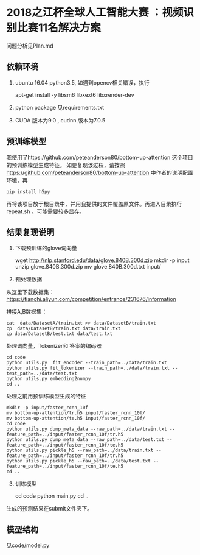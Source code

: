 # 2018之江杯全球人工智能大赛 ：视频识别比赛11名解决方案
问题分析见Plan.md
## 依赖环境
1. ubuntu 16.04 python3.5, 如遇到opencv相关错误，执行


    apt-get install -y libsm6 libxext6 libxrender-dev

2. python package 见requirements.txt
3. CUDA 版本为9.0 , cudnn 版本为7.0.5
## 预训练模型
我使用了https://github.com/peteanderson80/bottom-up-attention 这个项目的预训练模型生成特征。
如要复现该过程，请按照 https://github.com/peteanderson80/bottom-up-attention 中作者的说明配置环境，再

    pip install h5py
再将该项目放于根目录中，并用我提供的文件覆盖原文件。再进入目录执行 repeat.sh 。可能需要较多显存。


## 结果复现说明
1. 下载预训练的glove词向量


    wget http://nlp.stanford.edu/data/glove.840B.300d.zip
    mkdir -p input
    unzip glove.840B.300d.zip
    mv glove.840B.300d.txt input/

2. 预处理数据

从这里下载数据集：https://tianchi.aliyun.com/competition/entrance/231676/information

 拼接A,B数据集：
    
    
    cat  data/DatasetA/train.txt >> data/DatasetB/train.txt
    cp  data/DatasetB/train.txt data/train.txt
    cp data/DatasetB/test.txt data/test.txt
    
   处理词向量，Tokenizer和 答案的编码器
    
    cd code
    python utils.py  fit_encoder --train_path=../data/train.txt
    python utils.py fit_tokenizer --train_path=../data/train.txt --test_path=../data/test.txt
    python utils.py embedding2numpy
    cd ..
处理之前用预训练模型生成的特征

    mkdir -p input/faster_rcnn_10f
    mv bottom-up-attention/tr.h5 input/faster_rcnn_10f/
    mv bottom-up-attention/te.h5 input/faster_rcnn_10f/
    cd code  
    python utils.py dump_meta_data --raw_path=../data/train.txt --feature_path=../input/faster_rcnn_10f/tr.h5
    python utils.py dump_meta_data --raw_path=../data/test.txt --feature_path=../input/faster_rcnn_10f/te.h5
    python utils.py pickle_h5 --raw_path=../data/train.txt --feature_path=../input/faster_rcnn_10f/tr.h5
    python utils.py pickle_h5 --raw_path=../data/test.txt --feature_path=../input/faster_rcnn_10f/te.h5
    cd ..
3. 训练模型


    cd code
    python main.py 
    cd ..

生成的预测结果在submit文件夹下。
## 模型结构
见code/model.py
